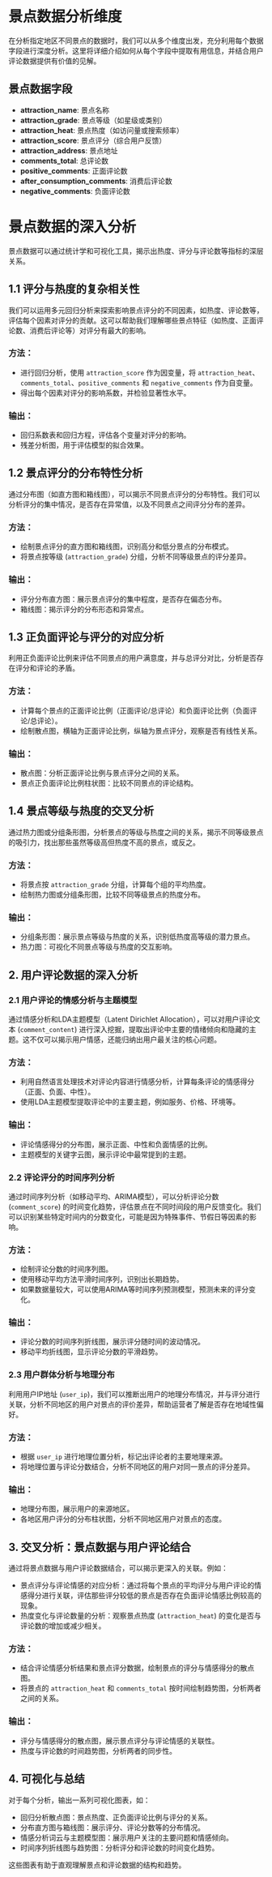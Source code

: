 # 景点数据分析维度

在分析指定地区不同景点的数据时，我们可以从多个维度出发，充分利用每个数据字段进行深度分析。这里将详细介绍如何从每个字段中提取有用信息，并结合用户评论数据提供有价值的见解。

## 景点数据字段

- **attraction_name**: 景点名称
- **attraction_grade**: 景点等级（如星级或类别）
- **attraction_heat**: 景点热度（如访问量或搜索频率）
- **attraction_score**: 景点评分（综合用户反馈）
- **attraction_address**: 景点地址
- **comments_total**: 总评论数
- **positive_comments**: 正面评论数
- **after_consumption_comments**: 消费后评论数
- **negative_comments**: 负面评论数

# 景点数据的深入分析

景点数据可以通过统计学和可视化工具，揭示出热度、评分与评论数等指标的深层关系。

## 1.1 评分与热度的复杂相关性

我们可以运用多元回归分析来探索影响景点评分的不同因素，如热度、评论数等，评估每个因素对评分的贡献。这可以帮助我们理解哪些景点特征（如热度、正面评论数、消费后评论等）对评分有最大的影响。

### 方法：

- 进行回归分析，使用 `attraction_score` 作为因变量，将 `attraction_heat`、`comments_total`、`positive_comments` 和 `negative_comments` 作为自变量。
- 得出每个因素对评分的影响系数，并检验显著性水平。

### 输出：

- 回归系数表和回归方程，评估各个变量对评分的影响。
- 残差分析图，用于评估模型的拟合效果。

## 1.2 景点评分的分布特性分析

通过分布图（如直方图和箱线图），可以揭示不同景点评分的分布特性。我们可以分析评分的集中情况，是否存在异常值，以及不同景点之间评分分布的差异。

### 方法：

- 绘制景点评分的直方图和箱线图，识别高分和低分景点的分布模式。
- 将景点按等级 (`attraction_grade`) 分组，分析不同等级景点的评分差异。

### 输出：

- 评分分布直方图：展示景点评分的集中程度，是否存在偏态分布。
- 箱线图：揭示评分的分布形态和异常点。

## 1.3 正负面评论与评分的对应分析

利用正负面评论比例来评估不同景点的用户满意度，并与总评分对比，分析是否存在评分和评论的矛盾。

### 方法：

- 计算每个景点的正面评论比例（正面评论/总评论）和负面评论比例（负面评论/总评论）。
- 绘制散点图，横轴为正面评论比例，纵轴为景点评分，观察是否有线性关系。

### 输出：

- 散点图：分析正面评论比例与景点评分之间的关系。
- 景点正负面评论比例柱状图：比较不同景点的评论结构。

## 1.4 景点等级与热度的交叉分析

通过热力图或分组条形图，分析景点的等级与热度之间的关系，揭示不同等级景点的吸引力，找出那些虽然等级高但热度不高的景点，或反之。

### 方法：

- 将景点按 `attraction_grade` 分组，计算每个组的平均热度。
- 绘制热力图或分组条形图，比较不同等级景点的热度分布。

### 输出：

- 分组条形图：展示景点等级与热度的关系，识别低热度高等级的潜力景点。
- 热力图：可视化不同景点等级与热度的交互影响。

## 2. 用户评论数据的深入分析

### 2.1 用户评论的情感分析与主题模型

通过情感分析和LDA主题模型（Latent Dirichlet Allocation），可以对用户评论文本 (`comment_content`) 进行深入挖掘，提取出评论中主要的情绪倾向和隐藏的主题。这不仅可以揭示用户情感，还能归纳出用户最关注的核心问题。

### 方法：

- 利用自然语言处理技术对评论内容进行情感分析，计算每条评论的情感得分（正面、负面、中性）。
- 使用LDA主题模型提取评论中的主要主题，例如服务、价格、环境等。

### 输出：

- 评论情感得分的分布图，展示正面、中性和负面情感的比例。
- 主题模型的关键字云图，展示评论中最常提到的主题。

### 2.2 评论评分的时间序列分析

通过时间序列分析（如移动平均、ARIMA模型），可以分析评论分数 (`comment_score`) 的时间变化趋势，评估景点在不同时间段的用户反馈变化。我们可以识别某些特定时间内的分数变化，可能是因为特殊事件、节假日等因素的影响。

### 方法：

- 绘制评论分数的时间序列图。
- 使用移动平均方法平滑时间序列，识别出长期趋势。
- 如果数据量较大，可以使用ARIMA等时间序列预测模型，预测未来的评分变化。

### 输出：

- 评论分数的时间序列折线图，展示评分随时间的波动情况。
- 移动平均折线图，显示评论分数的平滑趋势。

### 2.3 用户群体分析与地理分布

利用用户IP地址 (`user_ip`)，我们可以推断出用户的地理分布情况，并与评分进行关联，分析不同地区的用户对景点的评价差异，帮助运营者了解是否存在地域性偏好。

### 方法：

- 根据 `user_ip` 进行地理位置分析，标记出评论者的主要地理来源。
- 将地理位置与评论分数结合，分析不同地区的用户对同一景点的评分差异。

### 输出：

- 地理分布图，展示用户的来源地区。
- 各地区用户评分的分布柱状图，分析不同地区用户对景点的态度。

## 3. 交叉分析：景点数据与用户评论结合

通过将景点数据与用户评论数据结合，可以揭示更深入的关联。例如：

- 景点评分与评论情感的对应分析：通过将每个景点的平均评分与用户评论的情感得分进行关联，评估那些评分较低的景点是否存在负面评论情感比例较高的现象。
- 热度变化与评论数量的分析：观察景点热度 (`attraction_heat`) 的变化是否与评论数的增加或减少相关。

### 方法：

- 结合评论情感分析结果和景点评分数据，绘制景点的评分与情感得分的散点图。
- 将景点的 `attraction_heat` 和 `comments_total` 按时间绘制趋势图，分析两者之间的关系。

### 输出：

- 评分与情感得分的散点图，展示景点评分与评论情感的关联性。
- 热度与评论数的时间趋势图，分析两者的同步性。

## 4. 可视化与总结

对于每个分析，输出一系列可视化图表，如：

- 回归分析散点图：景点热度、正负面评论比例与评分的关系。
- 分布直方图与箱线图：展示评分、评论分数等的分布情况。
- 情感分析词云与主题模型图：展示用户关注的主要问题和情感倾向。
- 时间序列折线图与趋势图：分析评分和评论数的时间变化趋势。

这些图表有助于直观理解景点和评论数据的结构和趋势。
